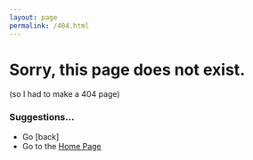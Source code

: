 ```yaml
---
layout: page
permalink: /404.html
---
```

# Sorry, this page does not exist.
(so I had to make a 404 page)

### Suggestions...

* Go [back]
* Go to the [Home Page](/)

